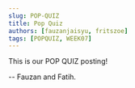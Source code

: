 ```yaml
---
slug: POP-QUIZ
title: Pop Quiz
authors: [fauzanjaisyu, fritszoe]
tags: [POPQUIZ, WEEK07]
---
```


This is our POP QUIZ posting!

-- Fauzan and Fatih.
